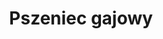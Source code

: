 ---
title: 'Pszeniec gajowy'
latina: '(Melampyrum nemorosum)'
pubDate: 'Jun 01 2025'
mainImage: 'https://res.cloudinary.com/drvpquisg/image/upload/t_ass/v1748803411/pszeniec_gajowy_jxxklw.jpg'
level1: 'rośliny naczyniowe'
level2: 'jasnotowce'
level3: 'zarazowate'
level4: 'pszeniec'
flowertime: 'lipiec - wrzesień'
where: 'Występuje w środkowej i wschodniej Europie oraz na zachodniej Syberii. W Polsce jest gatunkiem pospolitym na całym niżu i w niższych położeniach górskich. Jest półpasożytem, za pomocą ssawek pobiera od innych roślin wodę i sole mineralne.'
---